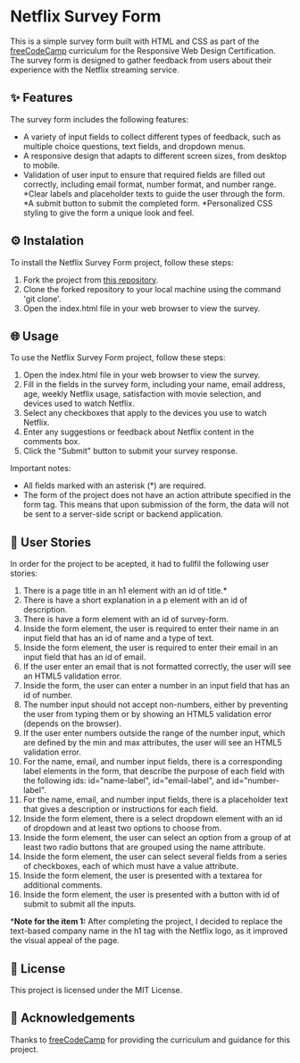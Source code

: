 # Netflix Survey Form
This is a simple survey form built with HTML and CSS as part of the [freeCodeCamp](https://www.freecodecamp.org/) curriculum for the Responsive Web Design Certification. The survey form is designed to gather feedback from users about their experience with the Netflix streaming service.

## ✨ Features
The survey form includes the following features:
* A variety of input fields to collect different types of feedback, such as multiple choice questions, text fields, and dropdown menus.
* A responsive design that adapts to different screen sizes, from desktop to mobile.
* Validation of user input to ensure that required fields are filled out correctly, including email format, number format, and number range.
*Clear labels and placeholder texts to guide the user through the form.
*A submit button to submit the completed form.
*Personalized CSS styling to give the form a unique look and feel.

## ⚙️ Instalation
To install the Netflix Survey Form project, follow these steps:

1. Fork the project from [this repository](https://github.com/larissasoarre/freeCodeCamp-NetflixSurveyForm).
2. Clone the forked repository to your local machine using the command 'git clone'.
3. Open the index.html file in your web browser to view the survey.

## 🌐 Usage
To use the Netflix Survey Form project, follow these steps:

1. Open the index.html file in your web browser to view the survey.
2. Fill in the fields in the survey form, including your name, email address, age, weekly Netflix usage, satisfaction with movie selection, and devices used to watch Netflix.
3. Select any checkboxes that apply to the devices you use to watch Netflix.
4. Enter any suggestions or feedback about Netflix content in the comments box.
5. Click the "Submit" button to submit your survey response.

Important notes:

* All fields marked with an asterisk (*) are required.
* The form of the project does not have an action attribute specified in the form tag. This means that upon submission of the form, the data will not be sent to a server-side script or backend application.

## 👥 User Stories
In order for the project to be acepted, it had to fullfil the following user stories:

1. There is a page title in an h1 element with an id of title.*
2. There is have a short explanation in a p element with an id of description.
3. There is have a form element with an id of survey-form.
4. Inside the form element, the user is required to enter their name in an input field that has an id of name and a type of text.
5. Inside the form element, the user is required to enter their email in an input field that has an id of email.
6. If the user enter an email that is not formatted correctly, the user will see an HTML5 validation error.
7. Inside the form, the user can enter a number in an input field that has an id of number.
8. The number input should not accept non-numbers, either by preventing the user from typing them or by showing an HTML5 validation error (depends on the browser).
9. If the user enter numbers outside the range of the number input, which are defined by the min and max attributes, the user will see an HTML5 validation error.
10. For the name, email, and number input fields, there is a corresponding label elements in the form, that describe the purpose of each field with the following ids: id="name-label", id="email-label", and id="number-label".
11. For the name, email, and number input fields, there is a placeholder text that gives a description or instructions for each field.
12. Inside the form element, there is a select dropdown element with an id of dropdown and at least two options to choose from.
13. Inside the form element, the user can select an option from a group of at least two radio buttons that are grouped using the name attribute.
14. Inside the form element, the user can select several fields from a series of checkboxes, each of which must have a value attribute.
15. Inside the form element, the user is presented with a textarea for additional comments.
16. Inside the form element, the user is presented with a button with id of submit to submit all the inputs.

***Note for the item 1:** After completing the project, I decided to replace the text-based company name in the h1 tag with the Netflix logo, as it improved the visual appeal of the page.

## 🧾 License
This project is licensed under the MIT License.

## 🥰 Acknowledgements
Thanks to [freeCodeCamp](https://www.freecodecamp.org/) for providing the curriculum and guidance for this project.
